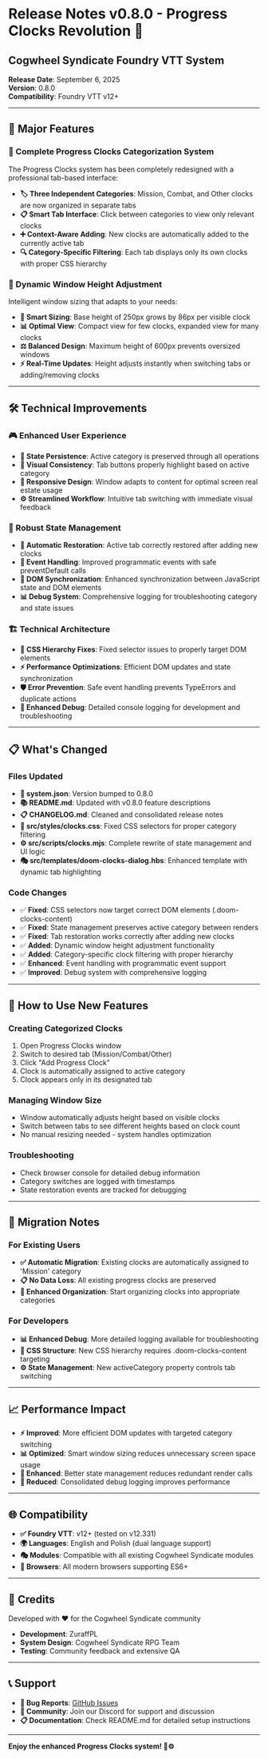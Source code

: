 # Release Notes v0.8.0 - Progress Clocks Revolution 🎉
## Cogwheel Syndicate Foundry VTT System

**Release Date**: September 6, 2025  
**Version**: 0.8.0  
**Compatibility**: Foundry VTT v12+

---

## 🌟 Major Features

### 🎯 Complete Progress Clocks Categorization System
The Progress Clocks system has been completely redesigned with a professional tab-based interface:

- **🏷️ Three Independent Categories**: Mission, Combat, and Other clocks are now organized in separate tabs
- **📋 Smart Tab Interface**: Click between categories to view only relevant clocks
- **➕ Context-Aware Adding**: New clocks are automatically added to the currently active tab
- **🔍 Category-Specific Filtering**: Each tab displays only its own clocks with proper CSS hierarchy

### 📏 Dynamic Window Height Adjustment
Intelligent window sizing that adapts to your needs:

- **📐 Smart Sizing**: Base height of 250px grows by 86px per visible clock
- **📊 Optimal View**: Compact view for few clocks, expanded view for many clocks
- **⚖️ Balanced Design**: Maximum height of 600px prevents oversized windows
- **⚡ Real-Time Updates**: Height adjusts instantly when switching tabs or adding/removing clocks

---

## 🛠️ Technical Improvements

### 🎮 Enhanced User Experience
- **🔄 State Persistence**: Active category is preserved through all operations
- **🎨 Visual Consistency**: Tab buttons properly highlight based on active category
- **📱 Responsive Design**: Window adapts to content for optimal screen real estate usage
- **⚙️ Streamlined Workflow**: Intuitive tab switching with immediate visual feedback

### 🔧 Robust State Management
- **💾 Automatic Restoration**: Active tab correctly restored after adding new clocks
- **🔄 Event Handling**: Improved programmatic events with safe preventDefault calls
- **🎯 DOM Synchronization**: Enhanced synchronization between JavaScript state and DOM elements
- **📊 Debug System**: Comprehensive logging for troubleshooting category and state issues

### 🏗️ Technical Architecture
- **🎪 CSS Hierarchy Fixes**: Fixed selector issues to properly target DOM elements
- **⚡ Performance Optimizations**: Efficient DOM updates and state synchronization
- **🛡️ Error Prevention**: Safe event handling prevents TypeErrors and duplicate actions
- **📝 Enhanced Debug**: Detailed console logging for development and troubleshooting

---

## 📋 What's Changed

### Files Updated
- **📄 system.json**: Version bumped to 0.8.0
- **📚 README.md**: Updated with v0.8.0 feature descriptions
- **📋 CHANGELOG.md**: Cleaned and consolidated release notes
- **🎨 src/styles/clocks.css**: Fixed CSS selectors for proper category filtering
- **⚙️ src/scripts/clocks.mjs**: Complete rewrite of state management and UI logic
- **🎭 src/templates/doom-clocks-dialog.hbs**: Enhanced template with dynamic tab highlighting

### Code Changes
- ✅ **Fixed**: CSS selectors now target correct DOM elements (.doom-clocks-content)
- ✅ **Fixed**: State management preserves active category between renders
- ✅ **Fixed**: Tab restoration works correctly after adding new clocks
- ✅ **Added**: Dynamic window height adjustment functionality
- ✅ **Added**: Category-specific clock filtering with proper hierarchy
- ✅ **Enhanced**: Event handling with programmatic event support
- ✅ **Improved**: Debug system with comprehensive logging

---

## 🚀 How to Use New Features

### Creating Categorized Clocks
1. Open Progress Clocks window
2. Switch to desired tab (Mission/Combat/Other)
3. Click "Add Progress Clock"
4. Clock is automatically assigned to active category
5. Clock appears only in its designated tab

### Managing Window Size
- Window automatically adjusts height based on visible clocks
- Switch between tabs to see different heights based on clock count
- No manual resizing needed - system handles optimization

### Troubleshooting
- Check browser console for detailed debug information
- Category switches are logged with timestamps
- State restoration events are tracked for debugging

---

## 🔄 Migration Notes

### For Existing Users
- **✅ Automatic Migration**: Existing clocks are automatically assigned to 'Mission' category
- **📋 No Data Loss**: All existing progress clocks are preserved
- **🎯 Enhanced Organization**: Start organizing clocks into appropriate categories

### For Developers
- **📊 Enhanced Debug**: More detailed logging available for troubleshooting
- **🎪 CSS Structure**: New CSS hierarchy requires .doom-clocks-content targeting
- **⚙️ State Management**: New activeCategory property controls tab switching

---

## 📈 Performance Impact

- **⚡ Improved**: More efficient DOM updates with targeted category switching
- **📊 Optimized**: Smart window sizing reduces unnecessary screen space usage
- **🔄 Enhanced**: Better state management reduces redundant render calls
- **💾 Reduced**: Consolidated debug logging improves performance

---

## 🌐 Compatibility

- **✅ Foundry VTT**: v12+ (tested on v12.331)
- **🌍 Languages**: English and Polish (dual language support)
- **🎭 Modules**: Compatible with all existing Cogwheel Syndicate modules
- **📱 Browsers**: All modern browsers supporting ES6+

---

## 👥 Credits

Developed with ❤️ for the Cogwheel Syndicate community
- **Development**: ZuraffPL
- **System Design**: Cogwheel Syndicate RPG Team
- **Testing**: Community feedback and extensive QA

---

## 📞 Support

- **🐛 Bug Reports**: [GitHub Issues](https://github.com/ZuraffPL/Agenci_Cogwheel/issues)
- **💬 Community**: Join our Discord for support and discussion
- **📋 Documentation**: Check README.md for detailed setup instructions

---

**Enjoy the enhanced Progress Clocks system! 🎯⚙️**
